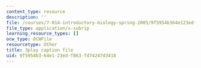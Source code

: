 ```yaml
---
content_type: resource
description: ''
file: /courses/7-014-introductory-biology-spring-2005/9f5954b364e123edf863fd74247d3418_fQKMD2iFe5w.srt
file_type: application/x-subrip
learning_resource_types: []
ocw_type: OCWFile
resourcetype: Other
title: 3play caption file
uid: 9f5954b3-64e1-23ed-f863-fd74247d3418
---
```

